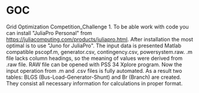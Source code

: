 # GOC
Grid Optimization Competition_Challenge 1.
To be able work with code you can install "JuliaPro Personal" from https://juliacomputing.com/products/juliapro.html. After installation the most optimal is to use "Juno for JuliaPro".
The input data is presented Matlab compatible pscopf.m, generator.csv, contingency.csv, powersystem.raw. 
.m file lacks column headings, so the meaning of values were derived from .raw file. RAW file can be opened with PSS 34 Xplore program.
Now the input operation from .m and .csv files is fully automated. As a result two tables: BLGS (Bus-Load-Generator-Shunt) and Br (Branch) are created. They consist all necessary information for calculations in proper format.

